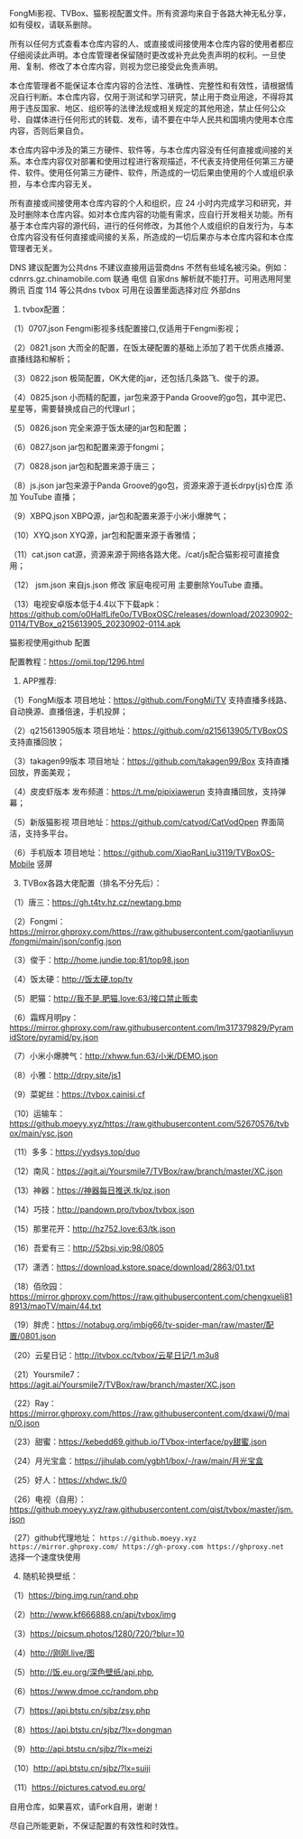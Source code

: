 FongMi影视、TVBox、猫影视配置文件。所有资源均来自于各路大神无私分享，如有侵权，请联系删除。

所有以任何方式查看本仓库内容的人、或直接或间接使用本仓库内容的使用者都应仔细阅读此声明。本仓库管理者保留随时更改或补充此免责声明的权利。一旦使用、复制、修改了本仓库内容，则视为您已接受此免责声明。

本仓库管理者不能保证本仓库内容的合法性、准确性、完整性和有效性，请根据情况自行判断。本仓库内容，仅用于测试和学习研究，禁止用于商业用途，不得将其用于违反国家、地区、组织等的法律法规或相关规定的其他用途，禁止任何公众号、自媒体进行任何形式的转载、发布，请不要在中华人民共和国境内使用本仓库内容，否则后果自负。

本仓库内容中涉及的第三方硬件、软件等，与本仓库内容没有任何直接或间接的关系。本仓库内容仅对部署和使用过程进行客观描述，不代表支持使用任何第三方硬件、软件。使用任何第三方硬件、软件，所造成的一切后果由使用的个人或组织承担，与本仓库内容无关。

所有直接或间接使用本仓库内容的个人和组织，应 24 小时内完成学习和研究，并及时删除本仓库内容。如对本仓库内容的功能有需求，应自行开发相关功能。所有基于本仓库内容的源代码，进行的任何修改，为其他个人或组织的自发行为，与本仓库内容没有任何直接或间接的关系，所造成的一切后果亦与本仓库内容和本仓库管理者无关。

DNS 建议配置为公共dns 不建议直接用运营商dns 不然有些域名被污染。例如：cdnrrs.gz.chinamobile.com 联通 电信 自家dns 解析就不能打开。可用选用阿里 腾讯 百度 114 等公共dns tvbox 可用在设置里面选择对应
外部dns

1. tvbox配置：

（1）0707.json  Fengmi影视多线配置接口,仅适用于Fengmi影视；

（2）0821.json  大而全的配置，在饭太硬配置的基础上添加了若干优质点播源、直播线路和解析；

（3）0822.json  极简配置，OK大佬的jar，还包括几条路飞、俊于的源。

（4）0825.json  小而精的配置，jar包来源于Panda Groove的go包，其中泥巴、星星等，需要替换成自己的代理url；

（5）0826.json  完全来源于饭太硬的jar包和配置；

（6）0827.json  jar包和配置来源于fongmi；

（7）0828.json  jar包和配置来源于唐三；

（8）js.json  jar包来源于Panda Groove的go包，资源来源于道长drpy(js)仓库 添加 YouTube 直播；

（9）XBPQ.json  XBPQ源，jar包和配置来源于小米小爆脾气；

（10）XYQ.json  XYQ源，jar包和配置来源于香雅情；

（11）cat.json  cat源，资源来源于网络各路大佬。/cat/js配合猫影视可直接食用；

（12） jsm.json 来自js.json 修改 家庭电视可用 主要删除YouTube 直播。

（13）电视安卓版本低于4.4以下下载apk：<https://github.com/o0HalfLife0o/TVBoxOSC/releases/download/20230902-0114/TVBox_q215613905_20230902-0114.apk>

猫影视使用github 配置

 配置教程：<https://omii.top/1296.html>

1. APP推荐:

（1）FongMi版本  项目地址：<https://github.com/FongMi/TV> 支持直播多线路、自动换源、直播倍速，手机投屏；

（2）q215613905版本  项目地址：<https://github.com/q215613905/TVBoxOS> 支持直播回放；

（3）takagen99版本  项目地址：<https://github.com/takagen99/Box> 支持直播回放，界面美观；

（4）皮皮虾版本  发布频道：<https://t.me/pipixiawerun> 支持直播回放，支持弹幕；

（5）新版猫影视   项目地址：<https://github.com/catvod/CatVodOpen> 界面简洁，支持多平台。

（6）手机版本  项目地址：<https://github.com/XiaoRanLiu3119/TVBoxOS-Mobile> 竖屏

3. TVBox各路大佬配置（排名不分先后）：

（1）唐三：<https://gh.t4tv.hz.cz/newtang.bmp>

（2）Fongmi：<https://mirror.ghproxy.com/https://raw.githubusercontent.com/gaotianliuyun/fongmi/main/json/config.json>

（3）俊于：<http://home.jundie.top:81/top98.json>

（4）饭太硬：<http://饭太硬.top/tv>

（5）肥猫：<http://我不是.肥猫.love:63/接口禁止贩卖>

（6）霜辉月明py：<https://mirror.ghproxy.com/raw.githubusercontent.com/lm317379829/PyramidStore/pyramid/py.json>

（7）小米小爆脾气：<http://xhww.fun:63/小米/DEMO.json>

（8）小雅：<http://drpy.site/js1>

（9）菜妮丝：<https://tvbox.cainisi.cf>

（10）运输车：<https://github.moeyy.xyz/https://raw.githubusercontent.com/52670576/tvbox/main/ysc.json>

（11）多多：<https://yydsys.top/duo>

（12）南风：<https://agit.ai/Yoursmile7/TVBox/raw/branch/master/XC.json>

（13）神器：<https://神器每日推送.tk/pz.json>

（14）巧技：<http://pandown.pro/tvbox/tvbox.json>

（15）那里花开：<http://hz752.love:63/tk.json>

（16）吾爱有三：<http://52bsj.vip:98/0805>

（17）潇洒：<https://download.kstore.space/download/2863/01.txt>

（18）佰欣园：<https://mirror.ghproxy.com/https://raw.githubusercontent.com/chengxueli818913/maoTV/main/44.txt>

（19）胖虎：<https://notabug.org/imbig66/tv-spider-man/raw/master/配置/0801.json>

（20）云星日记：<http://itvbox.cc/tvbox/云星日记/1.m3u8>

（21）Yoursmile7：<https://agit.ai/Yoursmile7/TVBox/raw/branch/master/XC.json>

（22）Ray：<https://mirror.ghproxy.com/https://raw.githubusercontent.com/dxawi/0/main/0.json>

（23）甜蜜：<https://kebedd69.github.io/TVbox-interface/py甜蜜.json>

（24）月光宝盒：<https://jihulab.com/ygbh1/box/-/raw/main/月光宝盒>

（25）好人：<https://xhdwc.tk/0>

（26）电视（自用）： <https://github.moeyy.xyz/raw.githubusercontent.com/qist/tvbox/master/jsm.json>

（27）github代理地址： `https://github.moeyy.xyz https://mirror.ghproxy.com/ https://gh-proxy.com https://ghproxy.net` 选择一个速度快使用

4. 随机轮换壁纸：

（1）<https://bing.img.run/rand.php>

（2）<http://www.kf666888.cn/api/tvbox/img>

（3）<https://picsum.photos/1280/720/?blur=10>

（4）<http://刚刚.live/图>

（5）<http://饭.eu.org/深色壁纸/api.php>,

（6）<https://www.dmoe.cc/random.php>

（7）<https://api.btstu.cn/sjbz/zsy.php>

（8）<https://api.btstu.cn/sjbz/?lx=dongman>

（9）<http://api.btstu.cn/sjbz/?lx=meizi>

（10）<http://api.btstu.cn/sjbz/?lx=suiji>

（11）<https://pictures.catvod.eu.org/>

自用仓库，如果喜欢，请Fork自用，谢谢！

尽自己所能更新，不保证配置的有效性和时效性。

